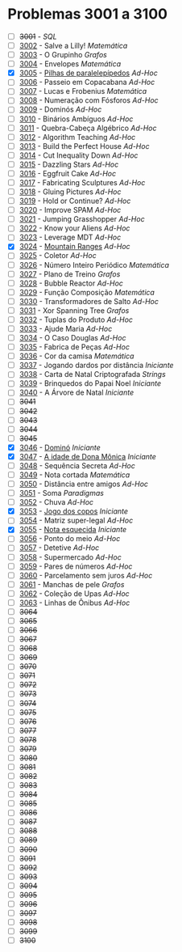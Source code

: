 # Problemas 3001 a 3100

  - [ ] ~~3001~~ - *SQL*
  - [ ] [3002](https://www.urionlinejudge.com.br/judge/pt/problems/view/3002) - Salve a Lilly! *Matemática*
  - [ ] [3003](https://www.urionlinejudge.com.br/judge/pt/problems/view/3003) - O Grupinho *Grafos*
  - [ ] [3004](https://www.urionlinejudge.com.br/judge/pt/problems/view/3004) - Envelopes *Matemática*
  - [x] [3005](https://www.urionlinejudge.com.br/judge/pt/problems/view/3005) - [Pilhas de paralelepípedos](https://github.com/potigol/URI-Potigol/blob/master/src/3001-3100/3005.poti) *Ad-Hoc*
  - [ ] [3006](https://www.urionlinejudge.com.br/judge/pt/problems/view/3006) - Passeio em Copacabana *Ad-Hoc*
  - [ ] [3007](https://www.urionlinejudge.com.br/judge/pt/problems/view/3007) - Lucas e Frobenius *Matemática*
  - [ ] [3008](https://www.urionlinejudge.com.br/judge/pt/problems/view/3008) - Numeração com Fósforos *Ad-Hoc*
  - [ ] [3009](https://www.urionlinejudge.com.br/judge/pt/problems/view/3009) - Dominós *Ad-Hoc*
  - [ ] [3010](https://www.urionlinejudge.com.br/judge/pt/problems/view/3010) - Binários Ambíguos *Ad-Hoc*
  - [ ] [3011](https://www.urionlinejudge.com.br/judge/pt/problems/view/3011) - Quebra-Cabeça Algébrico *Ad-Hoc*
  - [ ] [3012](https://www.urionlinejudge.com.br/judge/pt/problems/view/3012) - Algorithm Teaching *Ad-Hoc*
  - [ ] [3013](https://www.urionlinejudge.com.br/judge/pt/problems/view/3013) - Build the Perfect House *Ad-Hoc*
  - [ ] [3014](https://www.urionlinejudge.com.br/judge/pt/problems/view/3014) - Cut Inequality Down *Ad-Hoc*
  - [ ] [3015](https://www.urionlinejudge.com.br/judge/pt/problems/view/3015) - Dazzling Stars *Ad-Hoc*
  - [ ] [3016](https://www.urionlinejudge.com.br/judge/pt/problems/view/3016) - Eggfruit Cake *Ad-Hoc*
  - [ ] [3017](https://www.urionlinejudge.com.br/judge/pt/problems/view/3017) - Fabricating Sculptures *Ad-Hoc*
  - [ ] [3018](https://www.urionlinejudge.com.br/judge/pt/problems/view/3018) - Gluing Pictures *Ad-Hoc*
  - [ ] [3019](https://www.urionlinejudge.com.br/judge/pt/problems/view/3019) - Hold or Continue? *Ad-Hoc*
  - [ ] [3020](https://www.urionlinejudge.com.br/judge/pt/problems/view/3020) - Improve SPAM *Ad-Hoc*
  - [ ] [3021](https://www.urionlinejudge.com.br/judge/pt/problems/view/3021) - Jumping Grasshopper *Ad-Hoc*
  - [ ] [3022](https://www.urionlinejudge.com.br/judge/pt/problems/view/3022) - Know your Aliens *Ad-Hoc*
  - [ ] [3023](https://www.urionlinejudge.com.br/judge/pt/problems/view/3023) - Leverage MDT *Ad-Hoc*
  - [x] [3024](https://www.urionlinejudge.com.br/judge/pt/problems/view/3024) - [Mountain Ranges](https://github.com/potigol/URI-Potigol/blob/master/src/3001-3100/3024.poti) *Ad-Hoc*
  - [ ] [3025](https://www.urionlinejudge.com.br/judge/pt/problems/view/3025) - Coletor *Ad-Hoc*
  - [ ] [3026](https://www.urionlinejudge.com.br/judge/pt/problems/view/3026) - Número Inteiro Periódico *Matemática*
  - [ ] [3027](https://www.urionlinejudge.com.br/judge/pt/problems/view/3027) - Plano de Treino *Grafos*
  - [ ] [3028](https://www.urionlinejudge.com.br/judge/pt/problems/view/3028) - Bubble Reactor *Ad-Hoc*
  - [ ] [3029](https://www.urionlinejudge.com.br/judge/pt/problems/view/3029) - Função Composição *Matemática*
  - [ ] [3030](https://www.urionlinejudge.com.br/judge/pt/problems/view/3030) - Transformadores de Salto *Ad-Hoc*
  - [ ] [3031](https://www.urionlinejudge.com.br/judge/pt/problems/view/3031) - Xor Spanning Tree *Grafos*
  - [ ] [3032](https://www.urionlinejudge.com.br/judge/pt/problems/view/3032) - Tuplas do Produto *Ad-Hoc*
  - [ ] [3033](https://www.urionlinejudge.com.br/judge/pt/problems/view/3033) - Ajude Maria *Ad-Hoc*
  - [ ] [3034](https://www.urionlinejudge.com.br/judge/pt/problems/view/3034) - O Caso Douglas *Ad-Hoc*
  - [ ] [3035](https://www.urionlinejudge.com.br/judge/pt/problems/view/3035) - Fabrica de Peças *Ad-Hoc*
  - [ ] [3036](https://www.urionlinejudge.com.br/judge/pt/problems/view/3036) - Cor da camisa *Matemática*
  - [ ] [3037](https://www.urionlinejudge.com.br/judge/pt/problems/view/3037) - Jogando dardos por distância *Iniciante*
  - [ ] [3038](https://www.urionlinejudge.com.br/judge/pt/problems/view/3038) - Carta de Natal Criptografada *Strings*
  - [ ] [3039](https://www.urionlinejudge.com.br/judge/pt/problems/view/3039) - Brinquedos do Papai Noel *Iniciante*
  - [ ] [3040](https://www.urionlinejudge.com.br/judge/pt/problems/view/3040) - A Árvore de Natal *Iniciante*
  - [ ] ~~3041~~
  - [ ] ~~3042~~
  - [ ] ~~3043~~
  - [ ] ~~3044~~
  - [ ] ~~3045~~
  - [x] [3046](https://www.urionlinejudge.com.br/judge/pt/problems/view/3046) - [Dominó](https://github.com/potigol/URI-Potigol/blob/master/src/3001-3100/3046.poti) *Iniciante*
  - [x] [3047](https://www.urionlinejudge.com.br/judge/pt/problems/view/3047) - [A idade de Dona Mônica](https://github.com/potigol/URI-Potigol/blob/master/src/3001-3100/3047.poti) *Iniciante*
  - [ ] [3048](https://www.urionlinejudge.com.br/judge/pt/problems/view/3048) - Sequência Secreta *Ad-Hoc*
  - [ ] [3049](https://www.urionlinejudge.com.br/judge/pt/problems/view/3049) - Nota cortada *Matemática*
  - [ ] [3050](https://www.urionlinejudge.com.br/judge/pt/problems/view/3050) - Distância entre amigos *Ad-Hoc*
  - [ ] [3051](https://www.urionlinejudge.com.br/judge/pt/problems/view/3051) - Soma *Paradigmas*
  - [ ] [3052](https://www.urionlinejudge.com.br/judge/pt/problems/view/3052) - Chuva *Ad-Hoc*
  - [x] [3053](https://www.urionlinejudge.com.br/judge/pt/problems/view/3053) - [Jogo dos copos](https://github.com/potigol/URI-Potigol/blob/master/src/3001-3100/3053.poti) *Iniciante*
  - [ ] [3054](https://www.urionlinejudge.com.br/judge/pt/problems/view/3054) - Matriz super-legal *Ad-Hoc*
  - [x] [3055](https://www.urionlinejudge.com.br/judge/pt/problems/view/3055) - [Nota esquecida](https://github.com/potigol/URI-Potigol/blob/master/src/3001-3100/3055.poti) *Iniciante*
  - [ ] [3056](https://www.urionlinejudge.com.br/judge/pt/problems/view/3056) - Ponto do meio *Ad-Hoc*
  - [ ] [3057](https://www.urionlinejudge.com.br/judge/pt/problems/view/3057) - Detetive *Ad-Hoc*
  - [ ] [3058](https://www.urionlinejudge.com.br/judge/pt/problems/view/3058) - Supermercado *Ad-Hoc*
  - [ ] [3059](https://www.urionlinejudge.com.br/judge/pt/problems/view/3059) - Pares de números *Ad-Hoc*
  - [ ] [3060](https://www.urionlinejudge.com.br/judge/pt/problems/view/3060) - Parcelamento sem juros *Ad-Hoc*
  - [ ] [3061](https://www.urionlinejudge.com.br/judge/pt/problems/view/3061) - Manchas de pele *Grafos*
  - [ ] [3062](https://www.urionlinejudge.com.br/judge/pt/problems/view/3062) - Coleção de Upas *Ad-Hoc*
  - [ ] [3063](https://www.urionlinejudge.com.br/judge/pt/problems/view/3063) - Linhas de Ônibus *Ad-Hoc*
  - [ ] ~~3064~~
  - [ ] ~~3065~~
  - [ ] ~~3066~~
  - [ ] ~~3067~~
  - [ ] ~~3068~~
  - [ ] ~~3069~~
  - [ ] ~~3070~~
  - [ ] ~~3071~~
  - [ ] ~~3072~~
  - [ ] ~~3073~~
  - [ ] ~~3074~~
  - [ ] ~~3075~~
  - [ ] ~~3076~~
  - [ ] ~~3077~~
  - [ ] ~~3078~~
  - [ ] ~~3079~~
  - [ ] ~~3080~~
  - [ ] ~~3081~~
  - [ ] ~~3082~~
  - [ ] ~~3083~~
  - [ ] ~~3084~~
  - [ ] ~~3085~~
  - [ ] ~~3086~~
  - [ ] ~~3087~~
  - [ ] ~~3088~~
  - [ ] ~~3089~~
  - [ ] ~~3090~~
  - [ ] ~~3091~~
  - [ ] ~~3092~~
  - [ ] ~~3093~~
  - [ ] ~~3094~~
  - [ ] ~~3095~~
  - [ ] ~~3096~~
  - [ ] ~~3097~~
  - [ ] ~~3098~~
  - [ ] ~~3099~~
  - [ ] ~~3100~~